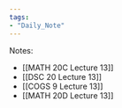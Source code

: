 ```yaml
---
tags:
- "Daily_Note"
---
```

Notes:  
- [[MATH 20C Lecture 13]]  
- [[DSC 20 Lecture 13]]  
- [[COGS 9 Lecture 13]]  
- [[MATH 20D Lecture 13]]  
